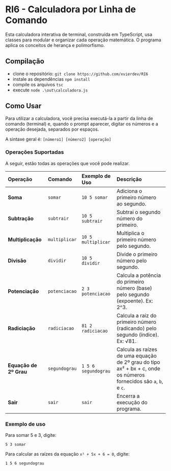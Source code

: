 # RI6 -  Calculadora por Linha de Comando

Esta calculadora interativa de terminal, construída em TypeScript, usa classes para modular e organizar cada operação matemática. O programa aplica os conceitos de herança e polimorfismo.

## Compilação

- clone o repositório: `git clone https://github.com/xvierdev/RI6`
- instale as dependências `npm install`
- compile os arquivos `tsc`
- execute `node .\out\calculadora.js`

## Como Usar

Para utilizar a calculadora, você precisa executá-la a partir da linha de comando (terminal) e, quando o prompt aparecer, digitar os números e a operação desejada, separados por espaços.

A sintaxe geral é: `[número1] [número2] [operação]`

### Operações Suportadas

A seguir, estão todas as operações que você pode realizar.

| Operação | Comando | Exemplo de Uso | Descrição |
| :--- | :--- | :--- | :--- |
| **Soma** | `somar` | `10 5 somar` | Adiciona o primeiro número ao segundo. |
| **Subtração** | `subtrair` | `10 5 subtrair` | Subtrai o segundo número do primeiro. |
| **Multiplicação** | `multiplicar` | `10 5 multiplicar` | Multiplica o primeiro número pelo segundo. |
| **Divisão** | `dividir` | `10 5 dividir` | Divide o primeiro número pelo segundo. |
| **Potenciação** | `potenciacao` | `2 3 potenciacao` | Calcula a potência do primeiro número (base) pelo segundo (expoente). Ex: 2^3. |
| **Radiciação** | `radiciacao` | `81 2 radiciacao` | Calcula a raiz do primeiro número (radicando) pelo segundo (índice). Ex: √81. |
| **Equação de 2º Grau** | `segundograu` | `1 5 6 segundograu` | Calcula as raízes de uma equação de 2º grau do tipo ax² + bx + c, onde os números fornecidos são `a`, `b`, e `c`. |
| **Sair** | `sair` | `sair` | Encerra a execução do programa. |

### Exemplo de uso

Para somar 5 e 3, digite:

`5 3 somar`

Para calcular as raízes da equação `x² + 5x + 6 = 0`, digite:

`1 5 6 segundograu`
